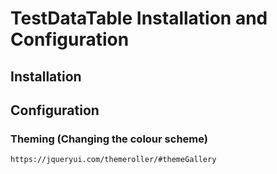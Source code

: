 # TestDataTable Installation and Configuration

## Installation

## Configuration

### Theming (Changing the colour scheme)

	https://jqueryui.com/themeroller/#themeGallery
